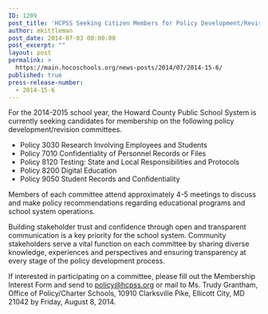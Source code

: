 ```yaml
---
ID: 1209
post_title: 'HCPSS Seeking Citizen Members for Policy Development/Revision Committees &#8211; CORRECTION, Deadline: August 8, 2014'
author: mkittleman
post_date: 2014-07-03 00:00:00
post_excerpt: ""
layout: post
permalink: >
  https://main.hocoschools.org/news-posts/2014/07/2014-15-6/
published: true
press-release-number:
  - 2014-15-6
---
```

For the 2014-2015 school year, the Howard County Public School System is currently seeking candidates for membership on the following policy development/revision committees.

<ul>
	<li>Policy 3030 Research Involving Employees and Students</li>
	<li>Policy 7010 Confidentiality of Personnel Records or Files</li>
	<li>Policy 8120 Testing: State and Local Responsibilities and Protocols</li>
	<li>Policy 8200 Digital Education</li>
	<li>Policy 9050 Student Records and Confidentiality</li>
</ul>

Members of each committee attend approximately 4-5 meetings to discuss and make policy recommendations regarding educational programs and school system operations.

Building stakeholder trust and confidence through open and transparent communication is a key priority for the school system. Community stakeholders serve a vital function on each committee by sharing diverse knowledge, experiences and perspectives and ensuring transparency at every stage of the policy development process.

If interested in participating on a committee, please fill out the Membership Interest Form and send to policy@hcpss.org or mail to Ms. Trudy Grantham, Office of Policy/Charter Schools, 10910 Clarksville Pike, Ellicott City, MD 21042 by Friday, August 8, 2014.
